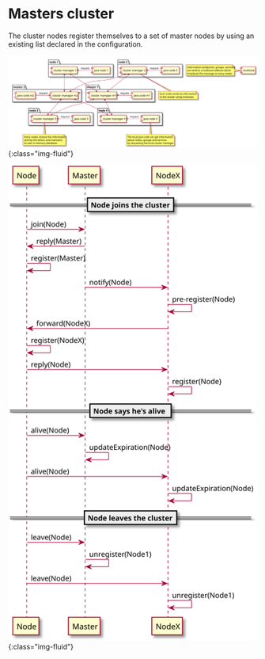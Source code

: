 Masters cluster
===============
 
The cluster nodes register themselves to a set of master nodes by using an existing list declared in the configuration.

![Masters cluster](images/masters-cluster.svg){:class="img-fluid"}

![Masters sequence](images/masters-sequence.svg){:class="img-fluid"}
